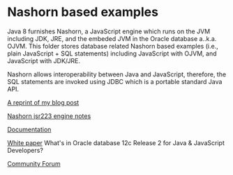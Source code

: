 
# Nashorn based examples
Java 8 furnishes Nashorn, a JavaScript engine which runs on the JVM including JDK, JRE, and the embeded JVM in the Oracle database a..k.a. OJVM.
This folder stores database related Nashorn based examples (i.e., plain JavaScript + SQL statements) including JavaScript with OJVM, and JavaScript with JDK/JRE. 

Nashorn allows interoperability between Java and JavaScript, therefore, the SQL statements are invoked using JDBC which is a portable standard Java API. 

[A reprint of my blog post](https://blogs.oracle.com/nashorn/entry/javascript_stored_procedures_and_node) 

[Nashorn jsr223 engine notes](https://wiki.openjdk.java.net/display/Nashorn/Nashorn+jsr223+engine+notes)

[Documentation](http://bit.ly/2nstiYQ)

[White paper](http://bit.ly/2orH5jf) What's in Oracle database 12c Release 2 for Java & JavaScript Developers? 

[Community Forum](https://community.oracle.com/community/database/developer-tools/jvm)

